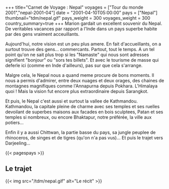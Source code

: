 +++
title="Carnet de Voyage : Nepal"
voyages = ["Tour du monde 2001","nepal-2001-04"]
date = "2001-04-10T05:00:00"
pays = ["Nepal"]
thumbnail="tdm/nepal.gif"
pays_weight = 300
voyages_weight = 300
country_summary=true
+++
Marion gardait un excellent souvenir du Nepal. De veritables vacances par rapport a l'Inde dans un pays superbe habite par des gens vraiment acceuillants.

Aujourd'hui, notre vision est un peu plus amere. En fait d'accueillants, on a surtout trouve des gens... commercants. Partout, tout le temps. A un tel point qu'on ne sait plus trop si les "Namaste" qui nous sont adresses signifient "bonjour" ou "sors tes billets". Et avec le tourisme de masse qui deferle ici (comme en Inde d'ailleurs), pas sur que cela s'arrange.

Malgre cela, le Nepal nous a quand meme procure de bons moments. Il nous a permis d'admirer, entre deux nuages et deux orages, des chaines de montagnes magnifiques comme l'Annapurna depuis Pokhara. L'Himalaya quoi ! Mais la vision fut encore plus extraordinaire depuis Sarangkot.

Et puis, le Nepal c'est aussi et surtout la vallee de Kathmandou. Kathmandou, la capitale pleine de charme avec ses temples et ses ruelles devoilant de superbes maisons aux facades en bois sculptees, Patan et ses temples si nombreux, ou encore Bhaktapur, notre préférée, la ville aux potiers...

Enfin il y a aussi Chittwan, la partie basse du pays, sa jungle peuplee de rhinoceros, de singes et de tigres (qu'on n'a pas vus)... Et puis le trajet vers Darjeeling...

{{< pagespays >}}
## Le trajet
{{< img src="/tdm/nepal.gif" alt="Le récit" >}}